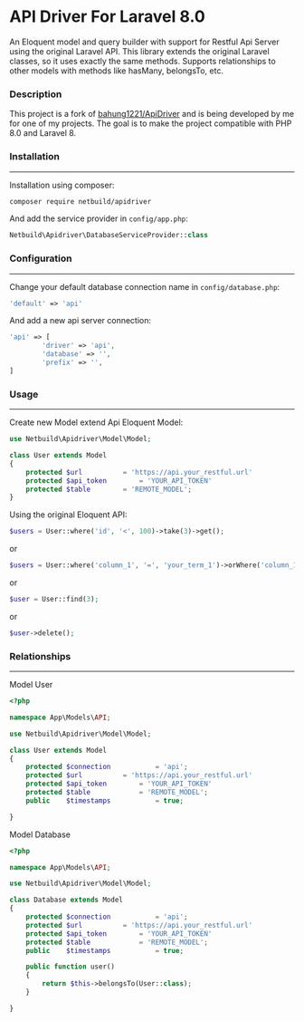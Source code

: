 # API Driver For Laravel 8.0

An Eloquent model and query builder with support for Restful Api Server using the original Laravel API. This library extends the original Laravel classes, so it uses exactly the same methods. Supports relationships to other models with methods like hasMany, belongsTo, etc.

### Description

This project is a fork of [bahung1221/ApiDriver](https://github.com/bahung1221/ApiDriver) and is being developed by me for one of my projects. The goal is to make the project compatible with PHP 8.0 and Laravel 8.

### Installation
---------------
Installation using composer:
```bash
composer require netbuild/apidriver
```

And add the service provider in `config/app.php`:
```php
Netbuild\Apidriver\DatabaseServiceProvider::class
```

### Configuration
----------------
Change your default database connection name in `config/database.php`:

```php
'default' => 'api'
```

And add a new api server connection:

```php
'api' => [
        'driver' => 'api',
        'database' => '',
        'prefix' => '',
]
```

### Usage
--------

Create new Model extend Api Eloquent Model:

```php
use Netbuild\Apidriver\Model\Model;

class User extends Model
{
	protected $url 			= 'https://api.your_restful.url'
	protected $api_token		= 'YOUR_API_TOKEN'
	protected $table 		= 'REMOTE_MODEL';
}
```

Using the original Eloquent API:

```php
$users = User::where('id', '<', 100)->take(3)->get();
```

or

```php
$users = User::where('column_1', '=', 'your_term_1')->orWhere('column_1', '=', 'your_term_2')->take(3)->get();
```

or

```php
$user = User::find(3);
```

or

```php
$user->delete();
```

### Relationships
-------------

Model User

```php
<?php

namespace App\Models\API;

use Netbuild\Apidriver\Model\Model;

class User extends Model
{
    protected $connection   		= 'api';
    protected $url 			= 'https://api.your_restful.url'
    protected $api_token		= 'YOUR_API_TOKEN'
    protected $table 			= 'REMOTE_MODEL';
    public    $timestamps   		= true;

}
```

Model Database

```php
<?php

namespace App\Models\API;

use Netbuild\Apidriver\Model\Model;

class Database extends Model
{
    protected $connection   		= 'api';
    protected $url 			= 'https://api.your_restful.url'
    protected $api_token		= 'YOUR_API_TOKEN'
    protected $table 			= 'REMOTE_MODEL';
    public    $timestamps   		= true;

    public function user()
    {
        return $this->belongsTo(User::class);
    }

}
```
